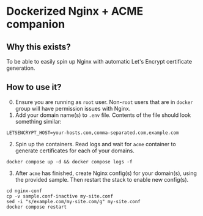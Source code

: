 # Dockerized Nginx + ACME companion

## Why this exists?
To be able to easily spin up Nginx with automatic Let's Encrypt certificate generation.

## How to use it?
0. Ensure you are running as `root` user. Non-`root` users that are in `docker` group will have permission issues with Nginx.
1. Add your domain name(s) to `.env` file. Contents of the file should look something similar:
```
LETSENCRYPT_HOST=your-hosts.com,comma-separated.com,example.com
```
2. Spin up the containers. Read logs and wait for `acme` container to generate certificates for each of your domains.
```
docker compose up -d && docker compose logs -f
```
3. After `acme` has finished, create Nginx config(s) for your domain(s), using the provided sample. Then restart the stack to enable new config(s).
```
cd nginx-conf
cp -v sample.conf-inactive my-site.conf
sed -i "s/example.com/my-site.com/g" my-site.conf
docker compose restart
```